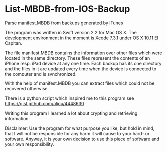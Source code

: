 # List-MBDB-from-IOS-Backup
Parse manifest.MBDB from backups generated by iTunes

The program was written in Swift version 2.2 for Mac OS X.
The development environment in the moment is Xcode 7.3.1 under OS X 10.11 El Capitan.

The file manifest.MBDB contains the information over other files which were located in the same directory. These files represent the contents of an iPhone resp. iPad device at any one time. Each backup has its one directory and the files in it are updated every time when the device is connected to the computer and is synchronized.

With the help of manifest.MBDB you can extract files which could not be recovered otherwise.

There is a python script which inspired me to this program
see <https://gist.github.com/aliou/4448630>

Writing this program I learned a lot about crypting and retrieving information.

Disclaimer: Use the program for what purpose you like, but hold in mind, that I will not be responsible for any harm it will cause to your hard- or software. Anyway, it is your own decision to use this piece of software and your own responsibility.
